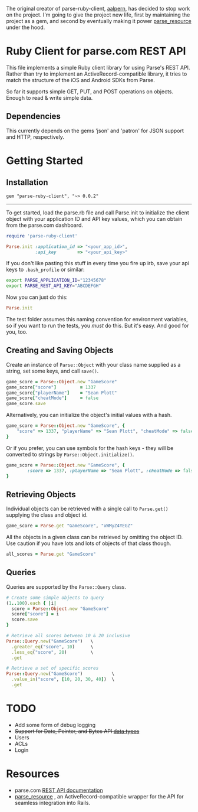 The original creator of parse-ruby-client, [aalpern](http://github.com/aalpern), has decided to stop work on the project. I'm going to give the project new life, first by maintaining the project as a gem, and second by eventually making it power [parse_resource](http://github.com/adelevie/parse_resource) under the hood.

# Ruby Client for parse.com REST API

This file implements a simple Ruby client library for using Parse's REST API.
Rather than try to implement an ActiveRecord-compatible library, it tries to
match the structure of the iOS and Android SDKs from Parse.

So far it supports simple GET, PUT, and POST operations on objects. Enough
to read & write simple data.

## Dependencies

This currently depends on the gems 'json' and 'patron' for JSON support and HTTP, respectively.

# Getting Started

## Installation

`gem "parse-ruby-client", "~> 0.0.2"`

---

To get started, load the parse.rb file and call Parse.init to initialize the client object with
your application ID and API key values, which you can obtain from the parse.com dashboard.

```ruby
require 'parse-ruby-client'

Parse.init :application_id => "<your_app_id>",
           :api_key        => "<your_api_key>"
```

If you don't like pasting this stuff in every time you fire up irb, save your api keys to `.bash_profile` or similar:

```bash
export PARSE_APPLICATION_ID="12345678"
export PARSE_REST_API_KEY="ABCDEFGH"
```

Now you can just do this:

```ruby
Parse.init
```

The test folder assumes this naming convention for environment variables, so if you want to run the tests, you *must* do this. But it's easy. And good for you, too.

## Creating and Saving Objects

Create an instance of ```Parse::Object``` with your class name supplied as a string, set some keys, and call ```save()```.

```ruby
game_score = Parse::Object.new "GameScore"
game_score["score"] 		= 1337
game_score["playerName"]	= "Sean Plott"
game_score["cheatMode"] 	= false
game_score.save
```

Alternatively, you can initialize the object's initial values with a hash.

```ruby
game_score = Parse::Object.new "GameScore", {
	"score" => 1337, "playerName" => "Sean Plott", "cheatMode" => false
}
```

Or if you prefer, you can use symbols for the hash keys - they will be converted to strings
by ```Parse::Object.initialize()```.

```ruby
game_score = Parse::Object.new "GameScore", {
		:score => 1337, :playerName => "Sean Plott", :cheatMode => false
}
```

## Retrieving Objects

Individual objects can be retrieved with a single call to ```Parse.get()``` supplying the class and object id.

```ruby
game_score = Parse.get "GameScore", "xWMyZ4YEGZ"
```

All the objects in a given class can be retrieved by omitting the object ID. Use caution if you have lots
and lots of objects of that class though.

```ruby
all_scores = Parse.get "GameScore"
```

## Queries

Queries are supported by the ```Parse::Query``` class.

```ruby
# Create some simple objects to query
(1..100).each { |i|
  score = Parse::Object.new "GameScore"
  score["score"] = i
  score.save
}

# Retrieve all scores between 10 & 20 inclusive
Parse::Query.new("GameScore")   \
  .greater_eq("score", 10)      \
  .less_eq("score", 20)         \
  .get

# Retrieve a set of specific scores
Parse::Query.new("GameScore")           \
  .value_in("score", [10, 20, 30, 40])  \
  .get

```

# TODO

- Add some form of debug logging
- ~~Support for Date, Pointer, and Bytes API [data types](https://www.parse.com/docs/rest#objects-types)~~
- Users
- ACLs
- Login


# Resources

- parse.com [REST API documentation](https://parse.com/docs/rest)
- [parse_resource](https://github.com/adelevie/parse_resource) , an ActiveRecord-compatible wrapper
  for the API for seamless integration into Rails.
